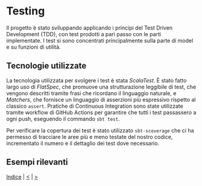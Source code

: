 # Testing
Il progetto è stato sviluppando applicando i principi del Test Driven Development (TDD), con test prodotti a pari passo con le parti implementate. I test si sono concentrati principalmente sulla parte di model e su funzioni di utilità. 

## Tecnologie utilizzate
La tecnologia utilizzata per svolgere i test è stata *ScalaTest*. È stato fatto largo uso di *FlatSpec*, che promuove una strutturazione leggibile di test, che vengono descritti tramite frasi che ricordano il linguaggio naturale, e *Matchers*, che fornisce un linguaggio di asserzioni più espressivo rispetto al classico `assert`. Pratiche di Continuous Integration sono state utilizzate tramite workflow di GitHub Actions per garantire che tutti i test passassero a ogni push, eseguendo il commando `sbt test`. 

Per verificare la copertura dei test è stato utilizzato `sbt-scoverage` che ci ha permesso di tracciare le aree più e meno testate del nostro codice, incrementato il numero e il dettaglio dei test dove necessario.

## Esempi rilevanti
<!-- TODO: quali test mettiamo? -->


[Indice](../index.md) |
[<](../5-implementation/index.md) |
[>](../7-retrospective/index.md)
